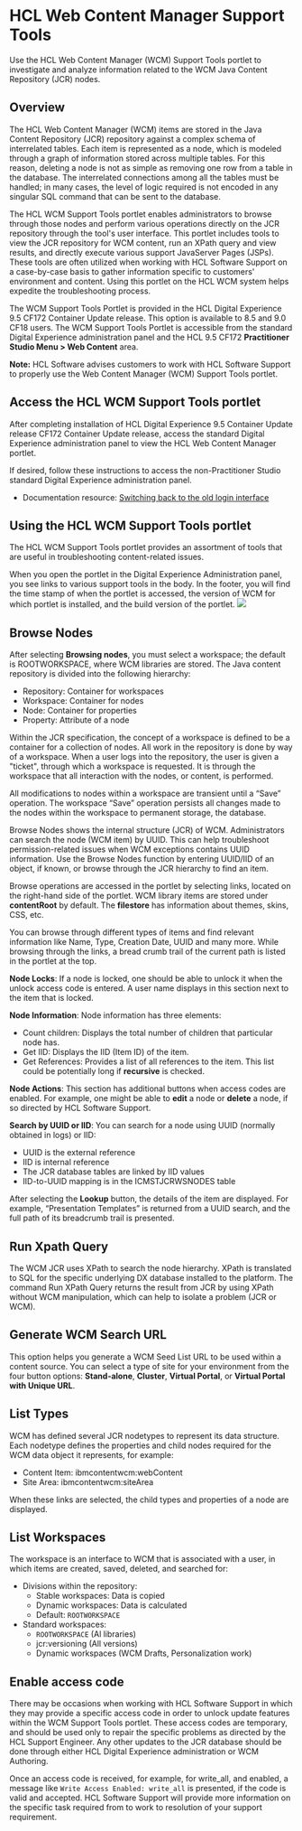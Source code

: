 # HCL Web Content Manager Support Tools

Use the HCL Web Content Manager \(WCM\) Support Tools portlet to investigate and analyze information related to the WCM Java Content Repository \(JCR\) nodes.

## Overview

The HCL Web Content Manager \(WCM\) items are stored in the Java Content Repository \(JCR\) repository against a complex schema of interrelated tables. Each item is represented as a node, which is modeled through a graph of information stored across multiple tables. For this reason, deleting a node is not as simple as removing one row from a table in the database. The interrelated connections among all the tables must be handled; in many cases, the level of logic required is not encoded in any singular SQL command that can be sent to the database.

The HCL WCM Support Tools portlet enables administrators to browse through those nodes and perform various operations directly on the JCR repository through the tool's user interface. This portlet includes tools to view the JCR repository for WCM content, run an XPath query and view results, and directly execute various support JavaServer Pages \(JSPs\). These tools are often utilized when working with HCL Software Support on a case-by-case basis to gather information specific to customers' environment and content. Using this portlet on the HCL WCM system helps expedite the troubleshooting process.

The WCM Support Tools Portlet is provided in the HCL Digital Experience 9.5 CF172 Container Update release. This option is available to 8.5 and 9.0 CF18 users. The WCM Support Tools Portlet is accessible from the standard Digital Experience administration panel and the HCL 9.5 CF172 **Practitioner Studio Menu \> Web Content** area.

**Note:** HCL Software advises customers to work with HCL Software Support to properly use the Web Content Manager \(WCM\) Support Tools portlet.

## Access the HCL WCM Support Tools portlet

After completing installation of HCL Digital Experience 9.5 Container Update release CF172 Container Update release, access the standard Digital Experience administration panel to view the HCL Web Content Manager portlet.

If desired, follow these instructions to access the non-Practitioner Studio standard Digital Experience administration panel.

-   Documentation resource: [Switching back to the old login interface](../admin-system/portletapps_changelogin.md)

## Using the HCL WCM Support Tools portlet

The HCL WCM Support Tools portlet provides an assortment of tools that are useful in troubleshooting content-related issues.

When you open the portlet in the Digital Experience Administration panel, you see links to various support tools in the body. In the footer, you will find the time stamp of when the portlet is accessed, the version of WCM for which portlet is installed, and the build version of the portlet. ![](../assets/HCL_WCM_Support_Tools_portlet_95.png)

## Browse Nodes

After selecting **Browsing nodes**, you must select a workspace; the default is ROOTWORKSPACE, where WCM libraries are stored. The Java content repository is divided into the following hierarchy:

-   Repository: Container for workspaces
-   Workspace: Container for nodes
-   Node: Container for properties
-   Property: Attribute of a node

Within the JCR specification, the concept of a workspace is defined to be a container for a collection of nodes. All work in the repository is done by way of a workspace. When a user logs into the repository, the user is given a "ticket", through which a workspace is requested. It is through the workspace that all interaction with the nodes, or content, is performed.

All modifications to nodes within a workspace are transient until a “Save” operation. The workspace “Save” operation persists all changes made to the nodes within the workspace to permanent storage, the database.

Browse Nodes shows the internal structure \(JCR\) of WCM. Administrators can search the node \(WCM item\) by UUID. This can help troubleshoot permission-related issues when WCM exceptions contains UUID information. Use the Browse Nodes function by entering UUID/IID of an object, if known, or browse through the JCR hierarchy to find an item.

Browse operations are accessed in the portlet by selecting links, located on the right-hand side of the portlet. WCM library items are stored under **contentRoot** by default. The **filestore** has information about themes, skins, CSS, etc.

You can browse through different types of items and find relevant information like Name, Type, Creation Date, UUID and many more. While browsing through the links, a bread crumb trail of the current path is listed in the portlet at the top.

**Node Locks**: If a node is locked, one should be able to unlock it when the unlock access code is entered. A user name displays in this section next to the item that is locked.

**Node Information**: Node information has three elements:

-   Count children: Displays the total number of children that particular node has.
-   Get IID: Displays the IID \(Item ID\) of the item.
-   Get References: Provides a list of all references to the item. This list could be potentially long if **recursive** is checked.

**Node Actions**: This section has additional buttons when access codes are enabled. For example, one might be able to **edit** a node or **delete** a node, if so directed by HCL Software Support.

**Search by UUID or IID**: You can search for a node using UUID \(normally obtained in logs\) or IID:

-   UUID is the external reference
-   IID is internal reference
-   The JCR database tables are linked by IID values
-   IID-to-UUID mapping is in the ICMSTJCRWSNODES table

After selecting the **Lookup** button, the details of the item are displayed. For example, “Presentation Templates” is returned from a UUID search, and the full path of its breadcrumb trail is presented.

## Run Xpath Query

The WCM JCR uses XPath to search the node hierarchy. XPath is translated to SQL for the specific underlying DX database installed to the platform. The command Run XPath Query returns the result from JCR by using XPath without WCM manipulation, which can help to isolate a problem \(JCR or WCM\).

## Generate WCM Search URL

This option helps you generate a WCM Seed List URL to be used within a content source. You can select a type of site for your environment from the four button options: **Stand-alone**, **Cluster**, **Virtual Portal**, or **Virtual Portal with Unique URL**.

## List Types

WCM has defined several JCR nodetypes to represent its data structure. Each nodetype defines the properties and child nodes required for the WCM data object it represents, for example:

-   Content Item: ibmcontentwcm:webContent
-   Site Area: ibmcontentwcm:siteArea

When these links are selected, the child types and properties of a node are displayed.

## List Workspaces

The workspace is an interface to WCM that is associated with a user, in which items are created, saved, deleted, and searched for:

-   Divisions within the repository:
    -   Stable workspaces: Data is copied
    -   Dynamic workspaces: Data is calculated
    -   Default: `ROOTWORKSPACE`
-   Standard workspaces:
    -   `ROOTWORKSPACE` \(Al libraries\)
    -   jcr:versioning \(All versions\)
    -   Dynamic workspaces \(WCM Drafts, Personalization work\)

## Enable access code

There may be occasions when working with HCL Software Support in which they may provide a specific access code in order to unlock update features within the WCM Support Tools portlet. These access codes are temporary, and should be used only to repair the specific problems as directed by the HCL Support Engineer. Any other updates to the JCR database should be done through either HCL Digital Experience administration or WCM Authoring.

Once an access code is received, for example, for write\_all, and enabled, a message like `Write Access Enabled: write_all` is presented, if the code is valid and accepted. HCL Software Support will provide more information on the specific task required from to work to resolution of your support requirement.


